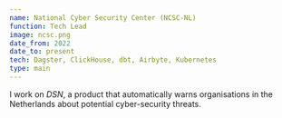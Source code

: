 ```yaml
---
name: National Cyber Security Center (NCSC-NL)
function: Tech Lead
image: ncsc.png
date_from: 2022
date_to: present
tech: Dagster, ClickHouse, dbt, Airbyte, Kubernetes
type: main
---
```


I work on *DSN*, a product that automatically warns organisations in the Netherlands about potential cyber-security threats.
